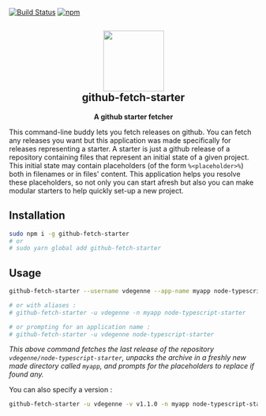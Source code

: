 [![Build Status](https://travis-ci.org/vdegenne/github-fetch-starter.svg?branch=master)](https://travis-ci.org/vdegenne/github-fetch-starter)
[![npm](https://img.shields.io/npm/v/github-fetch-starter.svg)](https://www.npmjs.com/package/github-fetch-starter)

<h2 align="center"><img src="https://www.purbis.com/images/laundry/lan2.png" height="123"><br>github-fetch-starter</h2>
<p align="center"><strong>A github starter fetcher</strong></p>

This command-line buddy lets you fetch releases on github. You can fetch any releases you want but this application was made specifically for releases representing a starter. A starter is just a github release of a repository containing files that represent an initial state of a given project. This initial state may contain placeholders (of the form `%<placeholder>%`) both in filenames or in files' content. This application helps you resolve these placeholders, so not only you can start afresh but also you can make modular starters to help quickly set-up a new project.


## Installation
```bash
sudo npm i -g github-fetch-starter
# or
# sudo yarn global add github-fetch-starter
```

## Usage

```bash
github-fetch-starter --username vdegenne --app-name myapp node-typescript-starter

# or with aliases :
# github-fetch-starter -u vdegenne -n myapp node-typescript-starter

# or prompting for an application name :
# github-fetch-starter -u vdegenne node-typescript-starter
```

*This above command fetches the last release of the repository `vdegenne/node-typescript-starter`, unpacks the archive in a freshly new made directory called `myapp`, and prompts for the placeholders to replace if found any.*


You can also specify a version :

```bash
github-fetch-starter -u vdegenne -v v1.1.0 -n myapp node-typescript-starter
```

